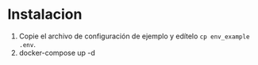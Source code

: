 Instalacion
===========
1. Copie el archivo de configuración de ejemplo y edítelo `cp env_example .env`.
2. docker-compose up -d

